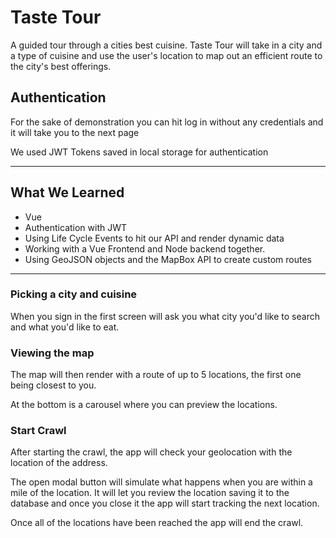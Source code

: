 # Taste Tour

A guided tour through a cities best cuisine. Taste Tour will take in a city and a type of cuisine and use the user's location to map out an efficient route to the city's best offerings.

## Authentication

For the sake of demonstration you can hit log in without any credentials and it will take you to the next page

We used JWT Tokens saved in local storage for authentication

-------------

## What We Learned

* Vue
* Authentication with JWT 
* Using Life Cycle Events to hit our API and render dynamic data
* Working with a Vue Frontend and Node backend together.
* Using GeoJSON objects and the MapBox API to create custom routes

---------------------------------------
### __Picking a city and cuisine__

When you sign in the first screen will ask you what city you'd like to search and what you'd like to eat.

### __Viewing the map__
The map will then render with a route of up to 5 locations, the first one being closest to you.

At the bottom is a carousel where you can preview the locations. 

### __Start Crawl__

After starting the crawl, the app will check your geolocation with the location of the address.

The open modal button will simulate what happens when you are within a mile of the location. It will let you review the location saving it to the database and once you close it the app will start tracking the next location.

Once all of the locations have been reached the app will end the crawl.
